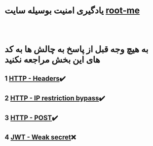 # یادگیری امنیت بوسیله سایت [root-me](https://www.root-me.org)

<br><br>

# به هیچ وجه قبل از پاسخ به چالش ها به کد های این بخش مراجعه نکنید


## 1 [HTTP - Headers](./HTTP%20-%20Headers/README.md)✔️ 


## 2 [HTTP - IP restriction bypass](./HTTP%20-%20IP%20restriction%20bypass/HTTP%20-%20IP%20restriction%20bypass.py)✔️ 


## 3 [HTTP - POST](./HTTP%20-%20POST/HTTP%20-%20POST.py)✔️ 


## 4 [JWT - Weak secret](./JWT%20-%20Weak%20secret/JWT%20-%20Weak%20secret.py)❌ 
